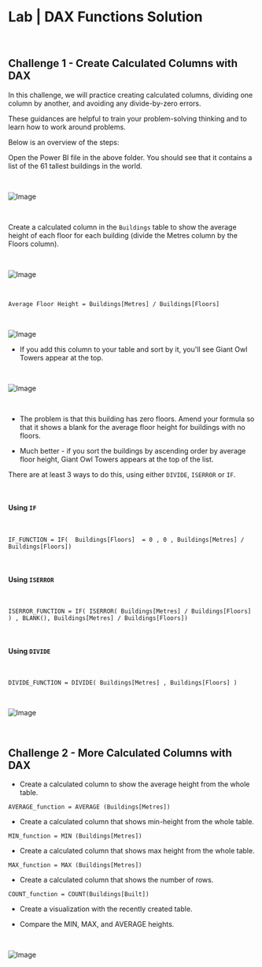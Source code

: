 # Lab | DAX Functions Solution

<br>

## Challenge 1 - Create Calculated Columns with DAX

In this challenge, we will practice creating calculated columns, dividing one column by another, and avoiding any divide-by-zero errors.

These guidances are helpful to train your problem-solving thinking and to learn how to work around problems.

Below is an overview of the steps:

Open the Power BI file in the above folder. You should see that it contains a list of the 61 tallest buildings in the world.

<br>

![Image](https://education-team-2020.s3.eu-west-1.amazonaws.com/power-bi/week-2/8.02-lab1.gif)

<br>

Create a calculated column in the `Buildings` table to show the average height of each floor for each building (divide the Metres column by the Floors column).

<br>

![Image](https://education-team-2020.s3.eu-west-1.amazonaws.com/power-bi/week-2/8.02-lab4.gif)

<br>

```
Average Floor Height = Buildings[Metres] / Buildings[Floors]
```

<br>

![Image](https://education-team-2020.s3.eu-west-1.amazonaws.com/power-bi/week-2/8.02-lab2.gif)

- If you add this column to your table and sort by it, you'll see Giant Owl Towers appear at the top.

<br>

![Image](https://education-team-2020.s3.eu-west-1.amazonaws.com/power-bi/week-2/8.02-lab3.gif)

<br>

- The problem is that this building has zero floors. Amend your formula so that it shows a blank for the average floor height for buildings with no floors.

- Much better - if you sort the buildings by ascending order by average floor height, Giant Owl Towers appears at the top of the list.

There are at least 3 ways to do this, using either `DIVIDE`, `ISERROR` or `IF`.

<br>

#### Using `IF`

<br>

```
IF_FUNCTION = IF(  Buildings[Floors]  = 0 , 0 , Buildings[Metres] / Buildings[Floors])
```

<br>

#### Using `ISERROR`

<br>

```
ISERROR_FUNCTION = IF( ISERROR( Buildings[Metres] / Buildings[Floors] ) , BLANK(), Buildings[Metres] / Buildings[Floors])
```

<br>

#### Using `DIVIDE`

<br>

```
DIVIDE_FUNCTION = DIVIDE( Buildings[Metres] , Buildings[Floors] )
```

<br>

![Image](https://education-team-2020.s3.eu-west-1.amazonaws.com/power-bi/week-2/8.02-lab5.gif)

<br>

## Challenge 2 - More Calculated Columns with DAX

- Create a calculated column to show the average height from the whole table.

```
AVERAGE_function = AVERAGE (Buildings[Metres])
```

- Create a calculated column that shows min-height from the whole table.

```
MIN_function = MIN (Buildings[Metres])
```

- Create a calculated column that shows max height from the whole table.

```
MAX_function = MAX (Buildings[Metres])
```

- Create a calculated column that shows the number of rows.

```
COUNT_function = COUNT(Buildings[Built])
```

- Create a visualization with the recently created table.

- Compare the MIN, MAX, and AVERAGE heights.

<br>

![Image](https://education-team-2020.s3.eu-west-1.amazonaws.com/power-bi/week-2/8.02-lab8.jpg)
